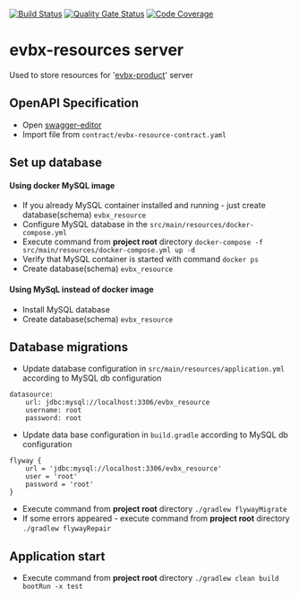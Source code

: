 [![Build Status](https://travis-ci.org/klindziukp/evbx-resources.svg?branch=master)](https://travis-ci.org/klindziukp/evbx-resources)
[![Quality Gate Status](https://sonarcloud.io/api/project_badges/measure?project=klindziukp_evbx-resources&metric=alert_status)](https://sonarcloud.io/dashboard?id=klindziukp_evbx-resources)
[![Code Coverage](https://sonarcloud.io/api/project_badges/measure?project=klindziukp_evbx-resources&metric=coverage)](https://sonarcloud.io/component_measures?id=klindziukp_evbx-resources&metric=coverage)

# evbx-resources server
Used to store resources for '[evbx-product](https://github.com/klindziukp/evbx-product)' server 

## OpenAPI Specification
* Open [swagger-editor](http://editor.swagger.io/)
* Import file from `contract/evbx-resource-contract.yaml`
## Set up database
#### Using docker MySQL image
* If you already MySQL container installed and running - just create database(schema) `evbx_resource`
* Configure MySQL database in the `src/main/resources/docker-compose.yml`
* Execute command from __project root__ directory `docker-compose -f src/main/resources/docker-compose.yml up -d`
* Verify that MySQL container is started with command `docker ps`
* Create database(schema) `evbx_resource`
#### Using MySqL instead of docker image
* Install MySQL database
* Create database(schema) `evbx_resource`

## Database migrations
* Update database configuration in `src/main/resources/application.yml` according to MySQL db configuration
```
datasource:
    url: jdbc:mysql://localhost:3306/evbx_resource
    username: root
    password: root
```
* Update data base configuration in `build.gradle` according to MySQL db configuration
```
flyway {
	url = 'jdbc:mysql://localhost:3306/evbx_resource'
	user = 'root'
	password = 'root'
}
```
* Execute command from __project root__ directory `./gradlew flywayMigrate`
* If some errors appeared - execute command from __project root__ directory `./gradlew flywayRepair`
## Application start
* Execute command from __project root__ directory `./gradlew clean build bootRun -x test` 
